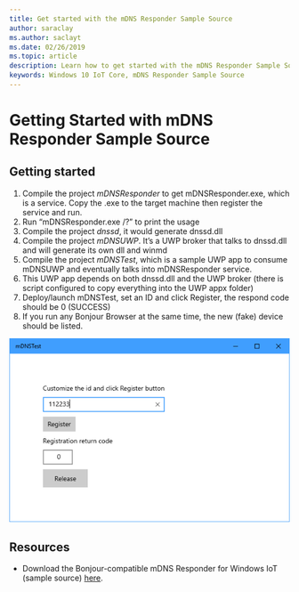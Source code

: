 ```yaml
---
title: Get started with the mDNS Responder Sample Source
author: saraclay
ms.author: saclayt
ms.date: 02/26/2019
ms.topic: article
description: Learn how to get started with the mDNS Responder Sample Source.
keywords: Windows 10 IoT Core, mDNS Responder Sample Source
---
```


# Getting Started with mDNS Responder Sample Source

## Getting started

1.	Compile the project *mDNSResponder* to get mDNSResponder.exe, which is a service. Copy the .exe to the target machine then register the service and run.
2. Run “mDNSResponder.exe /?” to print the usage
3.	Compile the project *dnssd*, it would generate dnssd.dll
4.	Compile the project *mDNSUWP*. It’s a UWP broker that talks to dnssd.dll and will generate its own dll and winmd
5.	Compile the project *mDNSTest*, which is a sample UWP app to consume mDNSUWP and eventually talks into mDNSResponder service.
6.	This UWP app depends on both dnssd.dll and the UWP broker (there is script configured to copy everything into the UWP appx folder)
7.	Deploy/launch mDNSTest, set an ID and click Register, the respond code should be 0 (SUCCESS)
8.	If you run any Bonjour Browser at the same time, the new (fake) device should be listed.

![Registration for mDNS](media/mDNS/mDNS1.png)

## Resources

* Download the Bonjour-compatible mDNS Responder for Windows IoT (sample source) [here](https://go.microsoft.com/fwlink/?linkid=2077676).

